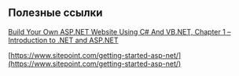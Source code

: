 ## Полезные ссылки

[Build Your Own ASP.NET Website Using C# And VB.NET, Chapter 1 – Introduction to .NET and ASP.NET](https://www.sitepoint.com/asp-dot-net-introduction/)

[https://www.sitepoint.com/getting-started-asp-net/](https://www.sitepoint.com/getting-started-asp-net/)

